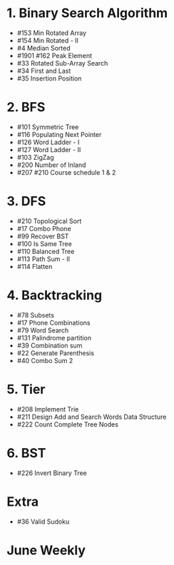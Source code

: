 # 1. Binary Search Algorithm
- #153 Min Rotated Array
- #154 Min Rotated - II
- #4 Median Sorted
- #1901 #162 Peak Element
- #33 Rotated Sub-Array Search
- #34 First and Last
- #35 Insertion Position

# 2. BFS
- #101 Symmetric Tree
- #116 Populating Next Pointer
- #126 Word Ladder - I
- #127 Word Ladder - II
- #103 ZigZag
- #200 Number of Inland
- #207 #210 Course schedule 1 & 2

# 3. DFS
- #210 Topological Sort
- #17 Combo Phone
- #99 Recover BST
- #100 Is Same Tree
- #110 Balanced Tree
- #113 Path Sum - II
- #114 Flatten

# 4. Backtracking
- #78 Subsets
- #17 Phone Combinations
- #79 Word Search
- #131 Palindrome partition
- #39 Combination sum
- #22 Generate Parenthesis
- #40 Combo Sum 2

# 5. Tier
- #208 Implement Trie
- #211 Design Add and Search Words Data Structure
- #222 Count Complete Tree Nodes

# 6. BST
- #226 Invert Binary Tree

# Extra
- #36 Valid Sudoku

# June Weekly
